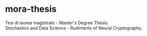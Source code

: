 # mora-thesis
Tesi di laurea magistrale - Master's Degree Thesis.\
Stochastics and Data Science - Rudiments of Neural Cryptography.


